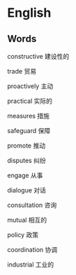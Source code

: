 # English

## Words

constructive 建设性的

trade 贸易

proactively 主动

practical 实际的

measures 措施

safeguard 保障

promote 推动

disputes 纠纷

engage 从事

dialogue 对话

consultation 咨询

mutual 相互的

policy 政策

coordination 协调

industrial 工业的